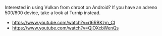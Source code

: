 Interested in using Vulkan from chroot on Android? If you have an adreno 500/600 device, take a look at Turnip instead.

- https://www.youtube.com/watch?v=rI6RBKzm_CI
- https://www.youtube.com/watch?v=QjOXcbWenQs
